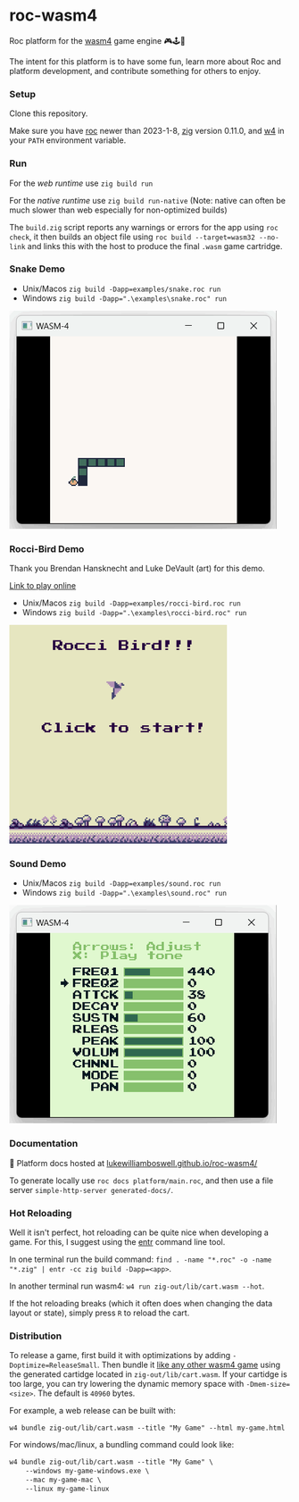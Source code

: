 # roc-wasm4

Roc platform for the [wasm4](https://wasm4.org) game engine 🎮🕹️👾

The intent for this platform is to have some fun, learn more about Roc and platform development, and contribute something for others to enjoy.

### Setup

Clone this repository.

Make sure you have [roc](https://www.roc-lang.org/install) newer than 2023-1-8, [zig](https://ziglang.org/download/) version 0.11.0, and [w4](https://wasm4.org) in your `PATH` environment variable.

### Run

For the *web runtime* use `zig build run`

For the *native runtime* use `zig build run-native` (Note: native can often be much slower than web especially for non-optimized builds)

The `build.zig` script reports any warnings or errors for the app using `roc check`, it then builds an object file using `roc build --target=wasm32 --no-link` and links this with the host to produce the final `.wasm` game cartridge.

### Snake Demo

- Unix/Macos `zig build -Dapp=examples/snake.roc run`
- Windows `zig build -Dapp=".\examples\snake.roc" run`

![snake demo](/examples/snake.gif)

### Rocci-Bird Demo

Thank you Brendan Hansknecht and Luke DeVault (art) for this demo.

[Link to play online](https://bren077s.itch.io/rocci-bird)

- Unix/Macos `zig build -Dapp=examples/rocci-bird.roc run`
- Windows `zig build -Dapp=".\examples\rocci-bird.roc" run`

![rocci-bird demo](/examples/rocci-bird.gif)

### Sound Demo

- Unix/Macos `zig build -Dapp=examples/sound.roc run`
- Windows `zig build -Dapp=".\examples\sound.roc" run`

![sound demo](/examples/sound.gif)

### Documentation

📖 Platform docs hosted at [lukewilliamboswell.github.io/roc-wasm4/](https://lukewilliamboswell.github.io/roc-wasm4/)

To generate locally use `roc docs platform/main.roc`, and then use a file server `simple-http-server generated-docs/`.

### Hot Reloading

Well it isn't perfect, hot reloading can be quite nice when developing a game. For this, I suggest using the [entr](https://github.com/eradman/entr) command line tool.

In one terminal run the build command: `find . -name "*.roc" -o -name "*.zig" | entr -cc zig build -Dapp=<app>`.

In another terminal run wasm4: `w4 run zig-out/lib/cart.wasm --hot`.

If the hot reloading breaks (which it often does when changing the data layout or state), simply press `R` to reload the cart.

### Distribution

To release a game, first build it with optimizations by adding `-Doptimize=ReleaseSmall`.
Then bundle it [like any other wasm4 game](https://wasm4.org/docs/guides/distribution/) using the generated cartidge located in `zig-out/lib/cart.wasm`.
If your cartidge is too large, you can try lowering the dynamic memory space with `-Dmem-size=<size>`. The default is `40960` bytes.

For example, a web release can be built with:
```shell
w4 bundle zig-out/lib/cart.wasm --title "My Game" --html my-game.html
```

For windows/mac/linux, a bundling command could look like:
```shell
w4 bundle zig-out/lib/cart.wasm --title "My Game" \
    --windows my-game-windows.exe \
    --mac my-game-mac \
    --linux my-game-linux
```
